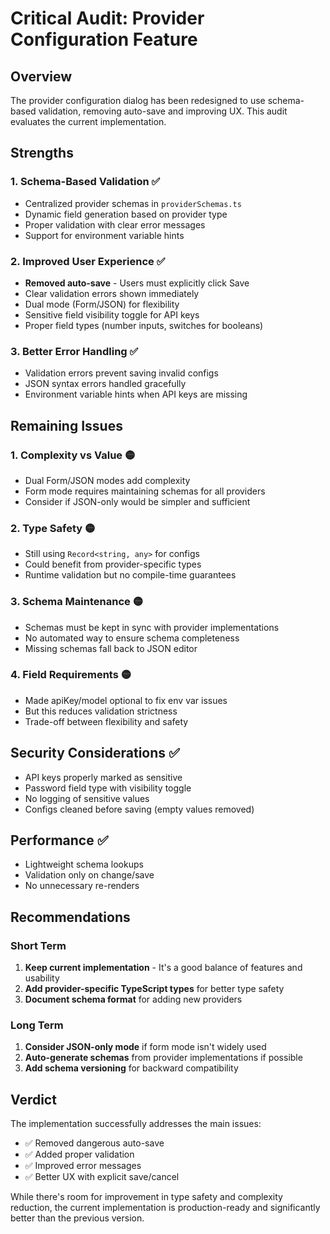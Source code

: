 # Critical Audit: Provider Configuration Feature

## Overview

The provider configuration dialog has been redesigned to use schema-based validation, removing auto-save and improving UX. This audit evaluates the current implementation.

## Strengths

### 1. Schema-Based Validation ✅

- Centralized provider schemas in `providerSchemas.ts`
- Dynamic field generation based on provider type
- Proper validation with clear error messages
- Support for environment variable hints

### 2. Improved User Experience ✅

- **Removed auto-save** - Users must explicitly click Save
- Clear validation errors shown immediately
- Dual mode (Form/JSON) for flexibility
- Sensitive field visibility toggle for API keys
- Proper field types (number inputs, switches for booleans)

### 3. Better Error Handling ✅

- Validation errors prevent saving invalid configs
- JSON syntax errors handled gracefully
- Environment variable hints when API keys are missing

## Remaining Issues

### 1. Complexity vs Value 🟡

- Dual Form/JSON modes add complexity
- Form mode requires maintaining schemas for all providers
- Consider if JSON-only would be simpler and sufficient

### 2. Type Safety 🟡

- Still using `Record<string, any>` for configs
- Could benefit from provider-specific types
- Runtime validation but no compile-time guarantees

### 3. Schema Maintenance 🟡

- Schemas must be kept in sync with provider implementations
- No automated way to ensure schema completeness
- Missing schemas fall back to JSON editor

### 4. Field Requirements 🟡

- Made apiKey/model optional to fix env var issues
- But this reduces validation strictness
- Trade-off between flexibility and safety

## Security Considerations ✅

- API keys properly marked as sensitive
- Password field type with visibility toggle
- No logging of sensitive values
- Configs cleaned before saving (empty values removed)

## Performance ✅

- Lightweight schema lookups
- Validation only on change/save
- No unnecessary re-renders

## Recommendations

### Short Term

1. **Keep current implementation** - It's a good balance of features and usability
2. **Add provider-specific TypeScript types** for better type safety
3. **Document schema format** for adding new providers

### Long Term

1. **Consider JSON-only mode** if form mode isn't widely used
2. **Auto-generate schemas** from provider implementations if possible
3. **Add schema versioning** for backward compatibility

## Verdict

The implementation successfully addresses the main issues:

- ✅ Removed dangerous auto-save
- ✅ Added proper validation
- ✅ Improved error messages
- ✅ Better UX with explicit save/cancel

While there's room for improvement in type safety and complexity reduction, the current implementation is production-ready and significantly better than the previous version.
